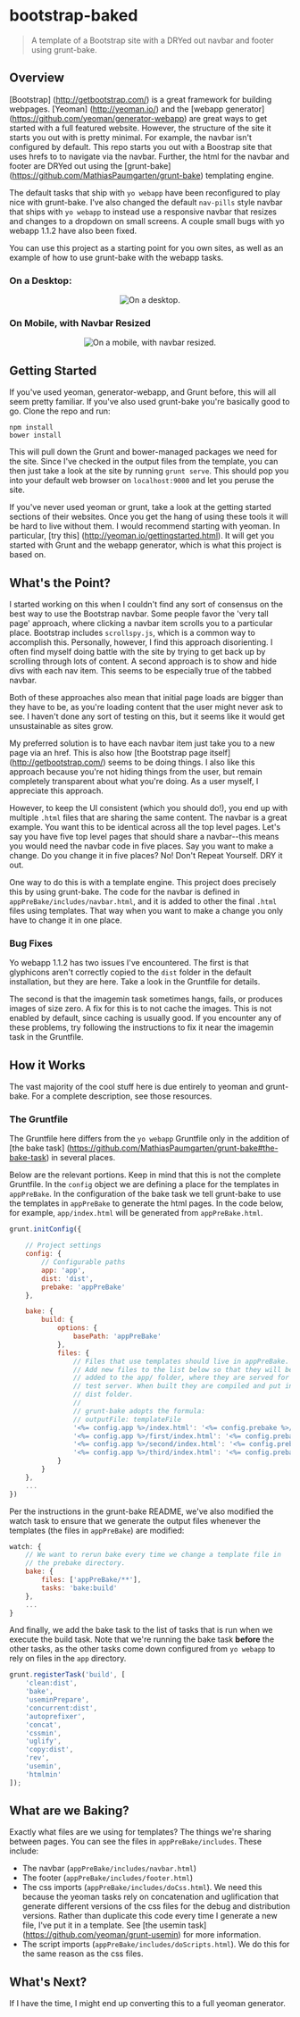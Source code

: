 # bootstrap-baked

> A template of a Bootstrap site with a DRYed out navbar and footer using grunt-bake.

## Overview

[Bootstrap] (http://getbootstrap.com/) is a great framework for building
webpages. [Yeoman] (http://yeoman.io/) and the [webapp generator] (https://github.com/yeoman/generator-webapp)
are great ways to get started with a full featured website. However, the
structure of the site it starts you out with is pretty minimal. For example,
the navbar isn't configured by default. This repo starts you out with a Boostrap
site that uses hrefs to to navigate via the navbar. Further, the html for the
navbar and footer are DRYed out using the [grunt-bake] (https://github.com/MathiasPaumgarten/grunt-bake)
templating engine.

The default tasks that ship with `yo webapp` have been reconfigured
to play nice with grunt-bake. I've also changed the default `nav-pills` style
navbar that ships with `yo webapp` to instead use a responsive navbar that
resizes and changes to a dropdown on small screens. A couple small bugs with
yo webapp 1.1.2 have also been fixed.

You can use this project as a starting point for you own sites, as well as an
example of how to use grunt-bake with the webapp tasks.


### On a Desktop:
<p align="center">
  <img alt="On a desktop." src="./screenCap_desktop.png">
</p>

### On Mobile, with Navbar Resized
<p align="center">
  <img alt="On a mobile, with navbar resized." src="./screenCap_mobile.png">
</p>

## Getting Started

If you've used yeoman, generator-webapp, and Grunt before, this will all seem
pretty familiar. If you've also used grunt-bake you're basically good to go.
Clone the repo and run:

```shell
npm install
bower install
```

This will pull down the Grunt and bower-managed packages we need for the site.
Since I've checked in the output files from the template, you can then just
take a look at the site by running `grunt serve`. This should pop you into your
default web browser on `localhost:9000` and let you peruse the site.

If you've never used yeoman or grunt, take a look at the getting started
sections of their websites. Once you get the hang of using these tools it will
be hard to live without them. I would recommend starting with yeoman. In
particular, [try this] (http://yeoman.io/gettingstarted.html). It will get you
started with Grunt and the webapp generator, which is what this project is
based on.

## What's the Point?

I started working on this when I couldn't find any sort of consensus on the
best way to use the Bootstrap navbar. Some people favor the 'very tall page'
approach, where clicking a navbar item scrolls you to a particular place.
Bootstrap includes `scrollspy.js`, which is a common way to accomplish this.
Personally, however, I find this approach disorienting. I often find myself
doing battle with the site by trying to get back up by scrolling through lots
of content. A second approach is to show and hide divs with each nav item.
This seems to be especially true of the tabbed navbar.

Both of these approaches also mean that initial page loads are bigger than they
have to be, as you're loading content that the user might never ask to see. I
haven't done any sort of testing on this, but it seems like it would get
unsustainable as sites grow.

My preferred solution is to have each navbar item just take you to a new page
via an href. This is also how [the Bootstrap page itself] (http://getbootstrap.com/)
seems to be doing things. I also like this approach because you're not hiding
things from the user, but remain completely transparent about what you're
doing. As a user myself, I appreciate this approach.

However, to keep the UI consistent (which you should do!), you end up with
multiple `.html` files that are sharing the same content. The navbar is a great
example. You want this to be identical across all the top level pages. Let's
say you have five top level pages that should share a navbar--this means you
would need the navbar code in five places. Say you want to make a change. Do
you change it in five places? No! Don't Repeat Yourself. DRY it out.

One way to do this is with a template engine. This project does precisely this
by using grunt-bake. The
code for the navbar is defined in `appPreBake/includes/navbar.html`, and it is
added to other the final `.html` files using templates. That way when you want
to make a change you only have to change it in one place.

### Bug Fixes

Yo webapp 1.1.2 has two issues I've encountered. The first is that glyphicons
aren't correctly copied to the `dist` folder in the default installation, but
they are here. Take a look in the Gruntfile for details.

The second is that the imagemin task sometimes hangs, fails, or produces images
of size zero. A fix for this is to not cache the images. This is not enabled by
default, since caching is usually good. If you encounter any of these problems,
try following the instructions to fix it near the imagemin task in the
Gruntfile.

## How it Works

The vast majority of the cool stuff here is due entirely to yeoman and
grunt-bake. For a complete description, see those resources.

### The Gruntfile

The Gruntfile here differs from the `yo webapp` Gruntfile only in the addition
of [the bake task] (https://github.com/MathiasPaumgarten/grunt-bake#the-bake-task)
in several places.

Below are the relevant portions. Keep in mind that this is not the complete
Gruntfile. In the `config` object we are defining a place for the templates in
`appPreBake`. In the configuration of the bake task we tell grunt-bake to
use the templates in `appPreBake` to generate the html pages. In the code
below, for example, `app/index.html` will be generated from `appPreBake.html`.

```js
grunt.initConfig({

    // Project settings
    config: {
        // Configurable paths
        app: 'app',
        dist: 'dist',
        prebake: 'appPreBake'
    },

    bake: {
        build: {
            options: {
                basePath: 'appPreBake'
            },
            files: {
                // Files that use templates should live in appPreBake.
                // Add new files to the list below so that they will be
                // added to the app/ folder, where they are served for the
                // test server. When built they are compiled and put in the
                // dist folder.
                //
                // grunt-bake adopts the formula:
                // outputFile: templateFile
                '<%= config.app %>/index.html': '<%= config.prebake %>/index.html',
                '<%= config.app %>/first/index.html': '<%= config.prebake %>/first/index.html',
                '<%= config.app %>/second/index.html': '<%= config.prebake %>/second/index.html',
                '<%= config.app %>/third/index.html': '<%= config.prebake %>/third/index.html'
            }
        }
    },
    ...
})
```

Per the instructions in the grunt-bake README, we've also modified the watch
task to ensure that we generate the output files whenever the templates (the
files in `appPreBake`) are modified:

```js
watch: {
    // We want to rerun bake every time we change a template file in
    // the prebake directory.
    bake: {
        files: ['appPreBake/**'],
        tasks: 'bake:build'
    },
    ...
}
```

And finally, we add the bake task to the list of tasks that is run when we
execute the build task. Note that we're running the bake task <b>before</b>
the other tasks, as the other tasks come down configured from `yo webapp` to
rely on files in the `app` directory.

```js
grunt.registerTask('build', [
    'clean:dist',
    'bake',
    'useminPrepare',
    'concurrent:dist',
    'autoprefixer',
    'concat',
    'cssmin',
    'uglify',
    'copy:dist',
    'rev',
    'usemin',
    'htmlmin'
]);
```

## What are we Baking?

Exactly what files are we using for templates? The things we're sharing
between pages. You can see the files in `appPreBake/includes`.
These include:

* The navbar (`appPreBake/includes/navbar.html`)
* The footer (`appPreBake/includes/footer.html`)
* The css imports (`appPreBake/includes/doCss.html`). We need this because the
yeoman tasks rely on concatenation and uglification that generate different
versions of the css files for the debug and distribution versions. Rather than
duplicate this code every time I generate a new file, I've put it in a template.
See [the usemin task] (https://github.com/yeoman/grunt-usemin) for more
information.
* The script imports (`appPreBake/includes/doScripts.html`). We do this for the
same reason as the css files.

## What's Next?

If I have the time, I might end up converting this to a full yeoman generator.
